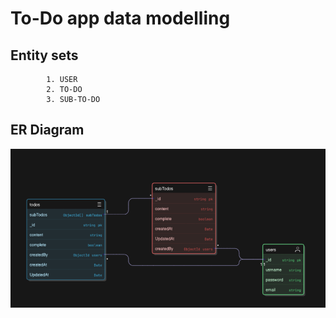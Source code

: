 # To-Do app data modelling 

## Entity sets 

            1. USER
            2. TO-DO
            3. SUB-TO-DO


## ER Diagram 
![alt text](image.png)
